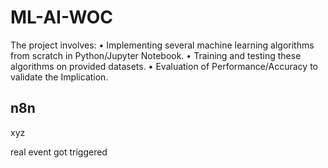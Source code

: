 # ML-AI-WOC
The project involves: • Implementing several machine learning algorithms from scratch in Python/Jupyter Notebook. • Training and testing these algorithms on provided datasets. • Evaluation of Performance/Accuracy to validate the Implication. 

## n8n
xyz

real event got triggered
